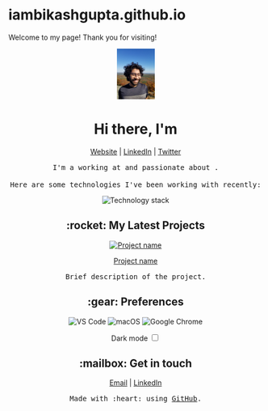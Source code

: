 # iambikashgupta.github.io

Welcome to my page! Thank you for visiting! 

<!-- Your header -->
<p align="center">
  <img src="bikash.JPG" height="100" alt="Bikash Gupta" />
</p>
<h1 align="center">
  Hi there, I'm <Bikash Gupta>
</h1>
<p align="center">
  <a href="https://iambikashgupta.github.io/">Website</a> |
  <a href="https://www.linkedin.com/in/iambikashgupta/">LinkedIn</a> |
  <a href="your-twitter-url">Twitter</a>
</p>

<!-- Your intro -->
<p align="center">
  <samp>
    I'm a <Your job title> working at <Your company> and passionate about <Your interests>.
    <br />
    <br />
    Here are some technologies I've been working with recently:
  </samp>
</p>

<!-- Your skills -->
<p align="center">
  <img src="https://img.shields.io/badge/tech-stack-000000?style=flat&logo=<your-stack>&logoColor=white" alt="Technology stack">
</p>

<!-- Your projects -->
<h2 align="center">
  :rocket: My Latest Projects
</h2>
<p align="center">
  <a href="project-link">
    <img src="project-image-url" height="100" alt="Project name" />
  </a>
</p>
<p align="center">
  <a href="project-link">Project name</a>
</p>
<p align="center">
  <samp>
    Brief description of the project.
  </samp>
</p>

<!-- Your toggles -->
<h2 align="center">
  :gear: Preferences
</h2>
<p align="center">
  <img src="https://img.shields.io/badge/editor-vscode-blueviolet?style=for-the-badge&logo=visual-studio-code" alt="VS Code">
  <img src="https://img.shields.io/badge/os-macos-blue?style=for-the-badge&logo=apple" alt="macOS">
  <img src="https://img.shields.io/badge/browser-chrome-yellow?style=for-the-badge&logo=google-chrome" alt="Google Chrome">
</p>
<p align="center">
  <label for="toggle-dark-mode">Dark mode</label>
  <input type="checkbox" id="toggle-dark-mode" />
</p>

<!-- Your contact -->
<h2 align="center">
  :mailbox: Get in touch
</h2>
<p align="center">
  <a href="mailto:your-email-address">Email</a> |
  <a href="your-linkedin-url">LinkedIn</a>
</p>

<!-- Your footer -->
<p align="center">
  <samp>
    Made with :heart: using <a href="https://github.com">GitHub</a>.
  </samp>
</p>

